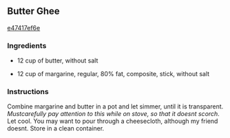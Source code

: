 ## Butter Ghee

[e47417ef6e](http://www.food.com/recipe/butter-ghee-91567)

### Ingredients

 - 12 cup of butter, without salt

 - 12 cup of margarine, regular, 80% fat, composite, stick, without salt

### Instructions

Combine margarine and butter in a pot and let simmer, until it is transparent. *Mustcarefully pay attention to this while on stove, so that it doesnt scorch*. Let cool. You may want to pour through a cheesecloth, although my friend doesnt. Store in a clean container.